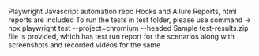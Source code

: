 Playwright Javascript automation repo
Hooks and Allure Reports, html reports are included
To run the tests in test folder, please use command -> npx playwright test --project=chromium --headed
Sample test-results.zip file is provided, which has test run report for the scenarios along with screenshots and recorded videos for the same
